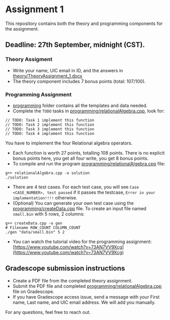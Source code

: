 # Assignment 1
This repository contains both the theory and programming components for the assignment.

## Deadline: 27th September, midnight (CST).

### Theory Assigment
- Write your name, UIC email in ID, and the answers in [theory/TheoryAssignment_1.docx](theory/TheoryAssignment_1.docx)
- The theory component includes 7 bonus points (total: 107/100).

### Programming Assignment
- [programming](programming) folder contains all the templates and data needed.
- Complete the `TODO` tasks in [programming/relationalAlgebra.cpp](programming/relationalAlgebra.cpp), look for:
```shell
// TODO: Task 1 implement this function
// TODO: Task 2 implement this function
// TODO: Task 3 implement this function
// TODO: Task 4 implement this function
```
You have to implement the four Relational algebra operators.
- Each function is worth 27 points, totalling 108 points. There is no explicit bonus points here, you get all four write, you get 8 bonus points.
- To compile and run the program [programming/relationalAlgebra.cpp](programming/relationalAlgebra.cpp) file:
```shell
g++ relationalAlgebra.cpp -o solution
./solution
```
- There are 4 test cases. For each test case, you will see `Case <CASE_NUMBER>, test passed` if it passes the testcase, `Error in your implementation!!!!` otherwise.   
- (Optional) You can generate your own test case using the [programming/createData.cpp](programming/createData.cpp) file.
To create an input file named `small.bin` with 5 rows, 2 columns: 
```shell
g++ createData.cpp -o gen
# Filename ROW_COUNT COLUMN_COUNT
./gen "data/small.bin" 5 2
```
- You can watch the tutorial video for the programming assignment: [https://www.youtube.com/watch?v=73AN7VV9Xcg](https://www.youtube.com/watch?v=73AN7VV9Xcg)

## Gradescope submission instructions
- Create a PDF file from the completed theory assignment. 
- Submit the PDF file and completed [programming/relationalAlgebra.cpp](programming/relationalAlgebra.cpp) file on Gradescope.
- If you have Gradescope access issue, send a message with your First name, Last name, and UIC email address. We will add you manually.


For any questions, feel free to reach out.